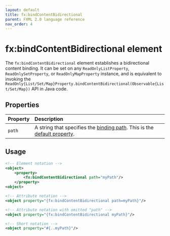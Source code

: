 ```yaml
---
layout: default
title: fx:bindContentBidirectional
parent: FXML 2.0 language reference
nav_order: 4
---
```


# fx:bindContentBidirectional element
The `fx:bindContentBidirectional` element establishes a bidirectional content binding. It can be set on any `ReadOnlyListProperty`, `ReadOnlySetProperty`, or `ReadOnlyMapProperty` instance, and is equivalent to invoking the `ReadOnly{List/Set/Map}Property.bindContentBidirectional(Observable{List/Set/Map})` API in Java code.

## Properties

| Property | Description |
|:-|:-|
| `path` | A string that specifies the [binding path](../binding/binding-path.html). This is the [default property](../compact-notation.html#default-property). |

## Usage

```xml
<!-- Element notation -->
<object>
    <property>
        <fx:bindContentBidirectional path="myPath"/>
    </property>
<object>

<!-- Attribute notation -->
<object property="{fx:bindContentBidirectional path=myPath}"/>

<!-- Attribute notation with omitted "path" -->
<object property="{fx:bindContentBidirectional myPath}"/>

<!-- Short notation -->
<object property="#{..myPath}"/>
```